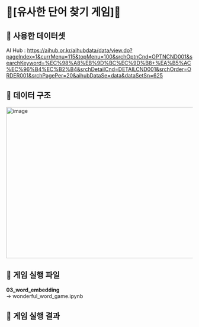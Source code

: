 # 🎲[유사한 단어 찾기 게임]🎲

## 🔸 사용한 데이터셋
AI Hub : 
https://aihub.or.kr/aihubdata/data/view.do?pageIndex=1&currMenu=115&topMenu=100&srchOptnCnd=OPTNCND001&searchKeyword=%EC%98%A8%EB%9D%BC%EC%9D%B8+%EA%B5%AC%EC%96%B4%EC%B2%B4&srchDetailCnd=DETAILCND001&srchOrder=ORDER001&srchPagePer=20&aihubDataSe=data&dataSetSn=625
## 🔸 데이터 구조
<img width="1359" height="409" alt="image" src="https://github.com/user-attachments/assets/d9c1aa82-2a1f-4916-b628-ffe13a0cadca" />

## 🔸 게임 실행 파일
**03_word_embedding** <br>
    → wonderful_word_game.ipynb

## 🔸 게임 실행 결과 
